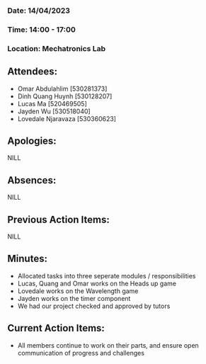 ### ﻿Date: 14/04/2023
### Time: 14:00 - 17:00
### Location: Mechatronics Lab

## Attendees:

- Omar Abdulahlim [530281373]
- Dinh Quang Huynh [530128207]
- Lucas Ma [520469505]
- Jayden Wu [530518040]
- Lovedale Njaravaza [530360623]

## Apologies:

NILL

## Absences:

NILL

## Previous Action Items:

NILL

## Minutes:

- Allocated tasks into three seperate modules / responsibilities
- Lucas, Quang and Omar works on the Heads up game
- Lovedale works on the Wavelength game
- Jayden works on the timer component
- We had our project checked and approved by tutors

## Current Action Items:

- All members continue to work on their parts, and ensure open communication of progress and challenges
